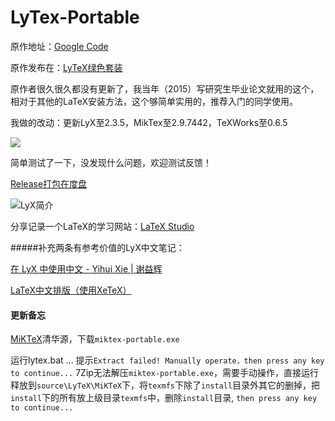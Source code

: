 # LyTex-Portable

原作地址：[Google Code](https://code.google.com/archive/p/lytex/) 

原作发布在：[LyTeX绿色套装](http://bbs.ctex.org/forum.php?mod=viewthread&tid=46857)

原作者很久很久都没有更新了，我当年（2015）写研究生毕业论文就用的这个，相对于其他的LaTeX安装方法，这个够简单实用的，推荐入门的同学使用。

我做的改动：更新LyX至2.3.5，MikTex至2.9.7442，TeXWorks至0.6.5

![](http://upload-images.jianshu.io/upload_images/3071283-d053fe6a79e55125.png?imageMogr2/auto-orient/strip%7CimageView2/2/w/1240)

简单测试了一下，没发现什么问题，欢迎测试反馈！

[Release打包在度盘](https://pan.baidu.com/s/1c37Tgf2)

![LyX简介](http://upload-images.jianshu.io/upload_images/3071283-b99659b06ac683f3.png?imageMogr2/auto-orient/strip%7CimageView2/2/w/1240)

分享记录一个LaTeX的学习网站：[LaTeX Studio](http://wenda.latexstudio.net/)

#####补充两条有参考价值的LyX中文笔记：

[在 LyX 中使用中文 - Yihui Xie | 谢益辉](https://yihui.name/cn/2011/05/write-chinese-in-lyx/)

[LaTeX中文排版（使用XeTeX）](http://linux-wiki.cn/wiki/zh-hans/LaTeX中文排版（使用XeTeX）)

#### 更新备忘

[MiKTeX](https://mirrors.tuna.tsinghua.edu.cn/CTAN/systems/win32/miktex/setup/windows-x86/)清华源，下载`miktex-portable.exe`

运行lytex.bat ... 
提示`Extract failed! Manually operate，then press any key to continue...`
7Zip无法解压`miktex-portable.exe`，需要手动操作，直接运行释放到`source\LyTeX\MiKTeX`下，将`texmfs`下除了`install`目录外其它的删掉，把`install`下的所有放上级目录`texmfs`中，删除`install`目录, `then press any key to continue...`
